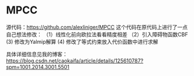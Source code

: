# MPCC
源代码：https://github.com/alexliniger/MPCC
这个代码在原代码上进行了一点自己想法修改：
（1）线性化前向欧拉法看看精度相差
（2）引入障碍物函数CBF
 (3) 修改为Yalmip解算
 (4) 修改了等式约束放入代价函数中进行求解
 
 具体详细信息见我的博客：https://blog.csdn.net/caokaifa/article/details/125610787?spm=1001.2014.3001.5501
